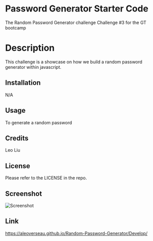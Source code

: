 # Password Generator Starter Code
The Random Password Generator challenge
Challenge #3 for the GT bootcamp 

# Description

This challenge is a showcase on how we build a random password generator within javascript. 

## Installation

N/A

## Usage

To generate a random password 

## Credits

Leo Liu

## License

Please refer to the LICENSE in the repo.

## Screenshot 
![Screenshot](https://user-images.githubusercontent.com/125929076/230699314-cb962f7a-df78-4f61-8dbd-4dc63d674b8c.png)

## Link 

https://aleoverseau.github.io/Random-Password-Generator/Develop/